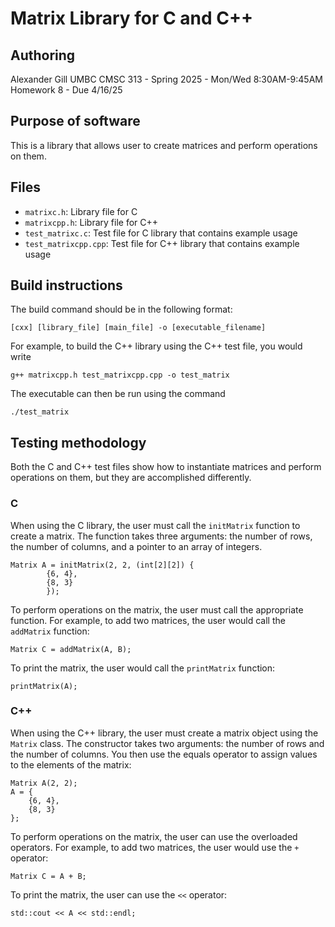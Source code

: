 # Matrix Library for C and C++

## Authoring

Alexander Gill
UMBC
CMSC 313 - Spring 2025 - Mon/Wed 8:30AM-9:45AM
Homework 8 - Due 4/16/25

## Purpose of software

This is a library that allows user to create matrices and perform operations on them.

## Files

- `matrixc.h`: Library file for C
- `matrixcpp.h`: Library file for C++
- `test_matrixc.c`: Test file for C library that contains example usage
- `test_matrixcpp.cpp`: Test file for C++ library that contains example usage

## Build instructions

The build command should be in the following format:

```
[cxx] [library_file] [main_file] -o [executable_filename]
```

For example, to build the C++ library using the C++ test file, you would write

```
g++ matrixcpp.h test_matrixcpp.cpp -o test_matrix
```

The executable can then be run using the command

```
./test_matrix
```

## Testing methodology

Both the C and C++ test files show how to instantiate matrices and perform operations on them, but they are accomplished differently.

### C

When using the C library, the user must call the `initMatrix` function to create a matrix. The function takes three arguments: the number of rows, the number of columns, and a pointer to an array of integers.

```
Matrix A = initMatrix(2, 2, (int[2][2]) {
        {6, 4},
        {8, 3}
        });
```

To perform operations on the matrix, the user must call the appropriate function. For example, to add two matrices, the user would call the `addMatrix` function:

```
Matrix C = addMatrix(A, B);
```

To print the matrix, the user would call the `printMatrix` function:

```
printMatrix(A);
```

### C++

When using the C++ library, the user must create a matrix object using the `Matrix` class. The constructor takes two arguments: the number of rows and the number of columns. You then use the equals operator to assign values to the elements of the matrix:

```
Matrix A(2, 2);
A = {
    {6, 4},
    {8, 3}
};
```

To perform operations on the matrix, the user can use the overloaded operators. For example, to add two matrices, the user would use the `+` operator:

```
Matrix C = A + B;
```

To print the matrix, the user can use the `<<` operator:

```
std::cout << A << std::endl;
```

